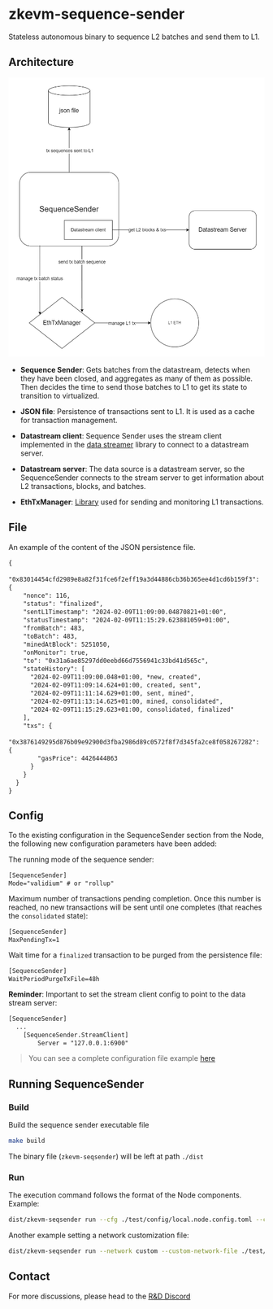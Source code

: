 # zkevm-sequence-sender
Stateless autonomous binary to sequence L2 batches and send them to L1.

## Architecture
![Diagram](docs/sequencesender.drawio.png)

- **Sequence Sender**: Gets batches from the datastream, detects when they have been closed, and aggregates as many of them as possible. Then decides the time to send those batches to L1 to get its state to transition to virtualized.

- **JSON file**: Persistence of transactions sent to L1. It is used as a cache for transaction management.

- **Datastream client**: Sequence Sender uses the stream client implemented in the [data streamer](https://github.com/0xPolygonHermez/zkevm-data-streamer) library to connect to a datastream server.

- **Datastream server**: The data source is a datastream server, so the SequenceSender connects to the stream server to get information about L2 transactions, blocks, and batches.

- **EthTxManager**: [Library](https://github.com/0xPolygonHermez/zkevm-ethtx-manager) used for sending and monitoring L1 transactions.


## File
An example of the content of the JSON persistence file.
```
{
  "0x83014454cfd2989e8a82f31fce6f2eff19a3d44886cb36b365ee4d1cd6b159f3": {
    "nonce": 116,
    "status": "finalized",
    "sentL1Timestamp": "2024-02-09T11:09:00.04870821+01:00",
    "statusTimestamp": "2024-02-09T11:15:29.623881059+01:00",
    "fromBatch": 483,
    "toBatch": 483,
    "minedAtBlock": 5251050,
    "onMonitor": true,
    "to": "0x31a6ae85297dd0eebd66d7556941c33bd41d565c",
    "stateHistory": [
      "2024-02-09T11:09:00.048+01:00, *new, created",
      "2024-02-09T11:09:14.624+01:00, created, sent",
      "2024-02-09T11:11:14.629+01:00, sent, mined",
      "2024-02-09T11:13:14.625+01:00, mined, consolidated",
      "2024-02-09T11:15:29.623+01:00, consolidated, finalized"
    ],
    "txs": {
      "0x3876149295d876b09e92900d3fba2986d89c0572f8f7d345fa2ce8f058267282": {
        "gasPrice": 4426444863
      }
    }
  }  
}
```


## Config
To the existing configuration in the SequenceSender section from the Node, the following new configuration parameters have been added:

The running mode of the sequence sender:
```
[SequenceSender]
Mode="validium" # or "rollup"
```

Maximum number of transactions pending completion. Once this number is reached, no new transactions will be sent until one completes (that reaches the `consolidated` state):
```
[SequenceSender]
MaxPendingTx=1
```

Wait time for a `finalized` transaction to be purged from the persistence file:
```
[SequenceSender]
WaitPeriodPurgeTxFile=48h
```

**Reminder**: Important to set the stream client config to point to the data stream server:
```
[SequenceSender]
  ...
	[SequenceSender.StreamClient]
		Server = "127.0.0.1:6900"

```

> You can see a complete configuration file example [here](./test/config/local.node.config.toml)


## Running SequenceSender
### Build
Build the sequence sender executable file

```bash
make build
```
The binary file (`zkevm-seqsender`) will be left at path `./dist`

### Run
The execution command follows the format of the Node components. Example:

```bash
dist/zkevm-seqsender run --cfg ./test/config/local.node.config.toml --components sequence-sender
```

Another example setting a network customization file:
```bash
dist/zkevm-seqsender run --network custom --custom-network-file ./test/config/mynet.genesis.config.json --cfg ./test/config/mynet.config.toml --components sequence-sender
```

## Contact

For more discussions, please head to the [R&D Discord](https://discord.gg/0xPolygonRnD)
